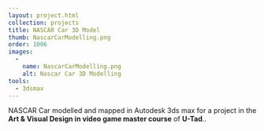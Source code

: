 ```yaml
---
layout: project.html
collection: projects
title: NASCAR Car 3D Model
thumb: NascarCarModelling.png
order: 1006
images:
  -
    name: NascarCarModelling.png
    alt: Nascar Car 3D Modelling
tools:
  - 3dsmax
---
```


NASCAR Car modelled and mapped in Autodesk 3ds max for a project in the **Art & Visual Design in video game master course** of **U-Tad**..
